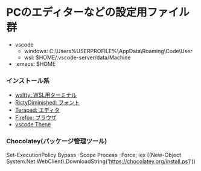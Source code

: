 # PCのエディターなどの設定用ファイル群
- vscode
  - windows: C:\Users\%USERPROFILE%\AppData\Roaming\Code\User
  - wsl: $HOME/.vscode-server/data/Machine
- .emacs: $HOME

### インストール系
- [wsltty: WSL用ターミナル](https://github.com/mintty/wsltty/releases)
- [RictyDiminished: フォント](https://github.com/edihbrandon/RictyDiminished/releases)
- [Terapad: エディタ](https://tera-net.com/dl/tpad/tpad109.exe)
- [Firefox: ブラウザ](https://www.mozilla.org/ja/firefox/new/)
- [vscode Thene](vscode:extension/diff001a.kawaii-theme)

### Chocolatey(パッケージ管理ツール)
Set-ExecutionPolicy Bypass -Scope Process -Force; iex ((New-Object System.Net.WebClient).DownloadString('https://chocolatey.org/install.ps1'))